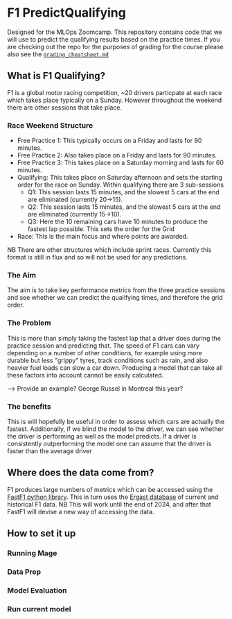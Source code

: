 # F1 PredictQualifying
Designed for the MLOps Zoomcamp. This repository contains code that we will use to predict the qualifying results based on the practice times. If you are checking out the repo for the purposes of grading for the course please also see the [`grading_cheatsheet.md`](grading_cheatsheet.md)

## What is F1 Qualifying?
F1 is a global motor racing competition, ~20 drivers particpate at each race which takes place typically on a Sunday. However throughout the weekend there are other sessions that take place.

### Race Weekend Structure
* Free Practice 1: This typically occurs on a Friday and lasts for 90 minutes.
* Free Practice 2: Also takes place on a Friday and lasts for 90 minutes.
* Free Practice 3: This takes place on a Saturday morning and lasts for 60 minutes.
* Qualifying: This takes place on Saturday afternoon and sets the starting order for the race on Sunday. Within qualifying there are 3 sub-sessions
    * Q1: This session lasts 15 minutes, and the slowest 5 cars at the end are eliminated (currently 20->15).
    * Q2: This session lasts 15 minutes, and the slowest 5 cars at the end are eliminated (currently 15->10).
    * Q3: Here the 10 remaining cars have 10 minutes to produce the fastest lap possible. This sets the order for the Grid
* Race: This is the main focus and where points are awarded.

NB There are other structures which include sprint races. Currently this format is still in flux and so will not be used for any predictions.

### The Aim
The aim is to take key performance metrics from the three practice sessions and see whether we can predict the qualifying times, and therefore the grid order.

### The Problem
This is more than simply taking the fastest lap that a driver does during the practice session and predicting that. The speed of F1 cars can vary depending on a number of other conditions, for example using more durable but less "grippy" tyres, track conditions such as rain, and also heavier fuel loads can slow a car down. Producing a model that can take all these factors into account cannot be easily calculated.

--> Provide an example? George Russel in Montreal this year?

### The benefits
This is will hopefully be useful in order to assess which cars are actually the fastest. Additionally, if we blind the model to the driver, we can see whether the driver is performing as well as the model predicts. If a driver is consistently outperforming the model one can assume that the driver is faster than the average driver

## Where does the data come from?
F1 produces large numbers of metrics which can be accessed using the [FastF1 python library](https://docs.fastf1.dev/). This in turn uses the [Ergast database](https://ergast.com/mrd/) of current and historical F1 data. NB This will work until the end of 2024, and after that FastF1 will devise a new way of accessing the data.

## How to set it up
### Running Mage

### Data Prep 

### Model Evaluation

### Run current model



